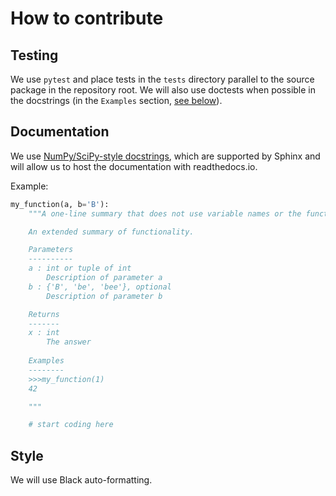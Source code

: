 # How to contribute

## Testing
We use `pytest` and place tests in the `tests` directory parallel to the source package in the repository root. We will also use doctests when possible in the docstrings (in the `Examples` section, [see below](#Documentation)).

## Documentation

We use [NumPy/SciPy-style docstrings](https://numpydoc.readthedocs.io/en/latest/format.html), which are supported by Sphinx and will allow us to host the documentation with readthedocs.io. 

Example:
```python
my_function(a, b='B'):
    """A one-line summary that does not use variable names or the function name

    An extended summary of functionality.

    Parameters
    ----------
    a : int or tuple of int
        Description of parameter a
    b : {'B', 'be', 'bee'}, optional
        Description of parameter b

    Returns
    -------
    x : int
        The answer
    
    Examples
    --------
    >>>my_function(1)
    42

    """

    # start coding here
```

## Style
We will use Black auto-formatting.